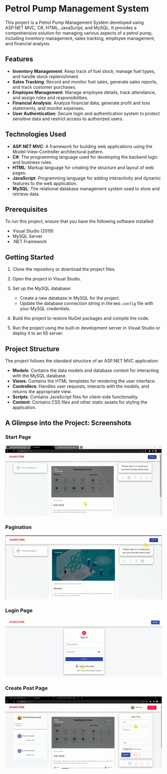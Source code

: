 # Petrol Pump Management System

This project is a Petrol Pump Management System developed using ASP.NET MVC, C#, HTML, JavaScript, and MySQL. It provides a comprehensive solution for managing various aspects of a petrol pump, including inventory management, sales tracking, employee management, and financial analysis.

## Features

- **Inventory Management**: Keep track of fuel stock, manage fuel types, and handle stock replenishment.
- **Sales Tracking**: Record and monitor fuel sales, generate sales reports, and track customer purchases.
- **Employee Management**: Manage employee details, track attendance, and assign roles and responsibilities.
- **Financial Analysis**: Analyze financial data, generate profit and loss statements, and monitor expenses.
- **User Authentication**: Secure login and authentication system to protect sensitive data and restrict access to authorized users.

## Technologies Used

- **ASP.NET MVC**: A framework for building web applications using the Model-View-Controller architectural pattern.
- **C#**: The programming language used for developing the backend logic and business rules.
- **HTML**: Markup language for creating the structure and layout of web pages.
- **JavaScript**: Programming language for adding interactivity and dynamic features to the web application.
- **MySQL**: The relational database management system used to store and retrieve data.

## Prerequisites

To run this project, ensure that you have the following software installed:

- Visual Studio (2019)
- MySQL Server
- .NET Framework

## Getting Started

1. Clone the repository or download the project files.

2. Open the project in Visual Studio.

3. Set up the MySQL database:
   - Create a new database in MySQL for the project.
   - Update the database connection string in the `Web.config` file with your MySQL credentials.

4. Build the project to restore NuGet packages and compile the code.

5. Run the project using the built-in development server in Visual Studio or deploy it to an IIS server.

## Project Structure

The project follows the standard structure of an ASP.NET MVC application:

- **Models**: Contains the data models and database context for interacting with the MySQL database.
- **Views**: Contains the HTML templates for rendering the user interface.
- **Controllers**: Handles user requests, interacts with the models, and returns the appropriate view.
- **Scripts**: Contains JavaScript files for client-side functionality.
- **Content**: Contains CSS files and other static assets for styling the application.

 ## A Glimpse into the Project: Screenshots


 ### Start Page
<img src="https://github.com/shvetakumavat/sharecode/blob/master/IMG/1.PNG" alt="Alt Text">

### Pagination 
<img src="https://github.com/shvetakumavat/sharecode/blob/master/IMG/2.PNG" alt="Alt Text">

### Login Page

<img src="https://github.com/shvetakumavat/sharecode/blob/master/IMG/3.PNG" alt="Alt Text">

### Create Post Page
<img src="https://github.com/shvetakumavat/sharecode/blob/master/IMG/4.PNG" alt="Alt Text">
